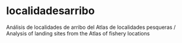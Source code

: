 # localidadesarribo
Análisis de localidades de arribo del Atlas de localidades pesqueras / Analysis of landing sites from the Atlas of fishery locations  
